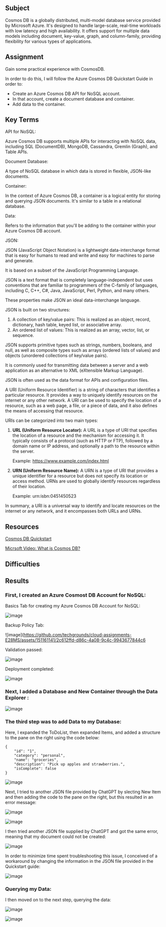 
## Subject

Cosmos DB is a globally distributed, multi-model database service provided by Microsoft Azure. It's designed to handle large-scale, real-time workloads with low latency and high availability. It offers support for multiple data models including document, key-value, graph, and column-family, providing flexibility for various types of applications.

## Assignment

Gain some practical experience with CosmosDB.  

In order to do this, I will follow the Azure Cosmos DB Quickstart Guide in order to:

*  Create an Azure Cosmos DB API for NoSQL account.
*  In that account, create a document database and container.
*  Add data to the container. 

##  Key Terms

API for NoSQL: 

Azure Cosmos DB supports multiple APIs for interacting with NoSQL data, including SQL (DocumentDB), MongoDB, Cassandra, Gremlin (Graph), and Table APIs.

Document Database: 

A type of NoSQL database in which data is stored in flexible, JSON-like documents.

Container: 

In the context of Azure Cosmos DB, a container is a logical entity for storing and querying JSON documents. It's similar to a table in a relational database.

Data: 

Refers to the information that you'll be adding to the container within your Azure Cosmos DB account.

JSON:

JSON (JavaScript Object Notation) is a lightweight data-interchange format that is easy for humans to read and write and easy for machines to parse and generate. 

It is based on a subset of the JavaScript Programming Language.

JSON is a text format that is completely language-independent but uses conventions that are familiar to programmers of the C-family of languages, including C, C++, C#, Java, JavaScript, Perl, Python, and many others. 

These properties make JSON an ideal data-interchange language.

JSON is built on two structures:

1. A collection of key/value pairs: This is realized as an object, record, dictionary, hash table, keyed list, or associative array.
2. An ordered list of values: This is realized as an array, vector, list, or sequence.

JSON supports primitive types such as strings, numbers, booleans, and null, as well as composite types such as arrays (ordered lists of values) and objects (unordered collections of key/value pairs). 

It is commonly used for transmitting data between a server and a web application as an alternative to XML (eXtensible Markup Language). 

JSON is often used as the data format for APIs and configuration files.

A URI (Uniform Resource Identifier) is a string of characters that identifies a particular resource. It provides a way to uniquely identify resources on the internet or any other network. A URI can be used to specify the location of a resource, such as a web page, a file, or a piece of data, and it also defines the means of accessing that resource.

URIs can be categorized into two main types:

1. **URL (Uniform Resource Locator):** A URL is a type of URI that specifies the location of a resource and the mechanism for accessing it. It typically consists of a protocol (such as HTTP or FTP), followed by a domain name or IP address, and optionally a path to the resource within the server.

   Example: https://www.example.com/index.html

2. **URN (Uniform Resource Name):** A URN is a type of URI that provides a unique identifier for a resource but does not specify its location or access method. URNs are used to globally identify resources regardless of their location.

   Example: urn:isbn:0451450523

In summary, a URI is a universal way to identify and locate resources on the internet or any network, and it encompasses both URLs and URNs.




##  Resources


[Cosmos DB Quickstart](https://learn.microsoft.com/en-us/azure/cosmos-db/nosql/quickstart-portal)

[Micrsoft Video: What is Cosmos DB?](https://youtu.be/Jvgh64rvdXU)


##  Difficulties

##  Results

###  First, I created an Azure Cosmost DB Account for NoSQL:



Basics Tab for creating my Azure Cosmos DB Account for NoSQL:

![image](https://github.com/techgrounds/cloud-assignments-E28MS/assets/151161141/73fcbd87-7f0d-4364-bf09-93abe296931f)

Backup Policy Tab:

![image](https://github.com/techgrounds/cloud-assignments-E28MS/assets/151161141/2c612ffd-d86c-4a08-9c4c-9943677844c6

Validation passed:

![image](https://github.com/techgrounds/cloud-assignments-E28MS/assets/151161141/30b4de2d-e6e9-47e2-9777-26644ba32cd6)

Deployment completed:

![image](https://github.com/techgrounds/cloud-assignments-E28MS/assets/151161141/1951a1e1-8a04-4f85-877c-816954ec89ff)


###  Next, I added a Database and New Container through the Data Explorer :

![image](https://github.com/techgrounds/cloud-assignments-E28MS/assets/151161141/36f7a419-0273-4e6e-b9cd-62abb6964f3d)




###  The third step was to add Data to my Database:


Here, I expanded the ToDoList, then expanded Items, and added a structure to the pane on the right using the code below:

```
{
    "id": "1",
    "category": "personal",
    "name": "groceries",
    "description": "Pick up apples and strawberries.",
    "isComplete": false
}
```


![image](https://github.com/techgrounds/cloud-assignments-E28MS/assets/151161141/6b553049-b056-4992-8139-0c13b92c941f)


Next, I tried to another JSON file provided by ChatGPT by slecting New Item and then adding the code to the pane on the right, but this resulted in an error message:

![image](https://github.com/techgrounds/cloud-assignments-E28MS/assets/151161141/f9df57a0-00ea-4c11-9f67-713b84055a1b)


![image](https://github.com/techgrounds/cloud-assignments-E28MS/assets/151161141/a52c5848-e2c0-458d-a4e5-727651e9c9ba)


I then tried another JSON file supplied by ChatGPT and got the same error, meaning that my document could not be created:


![image](https://github.com/techgrounds/cloud-assignments-E28MS/assets/151161141/2b93a27b-b101-4599-9dab-4b3186d31471)


In order to minimize time spent troubleshooting this issue, I conceived of a workaround by changing the information in the JSON file provided in the Quickstart guide:


![image](https://github.com/techgrounds/cloud-assignments-E28MS/assets/151161141/3cd949f2-62f1-4a92-808d-f04509e1197b)


###  Querying my Data:

I then moved on to the next step, querying the data:

![image](https://github.com/techgrounds/cloud-assignments-E28MS/assets/151161141/32c35fe2-d6fe-41f0-9992-0d22d85b465c)


![image](https://github.com/techgrounds/cloud-assignments-E28MS/assets/151161141/147f180c-fbcf-41c1-a68b-394c4120e198)


















